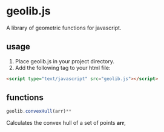 # geolib.js
A library of geometric functions for javascript.


## usage
1. Place geolib.js in your project directory.
2. Add the following tag to your html file:

```html
<script type="text/javascript" src="geolib.js"></script>
```
## functions

```javascript
geolib.convexHull(arr)**
```
Calculates the convex hull of a set of points **arr**, 
